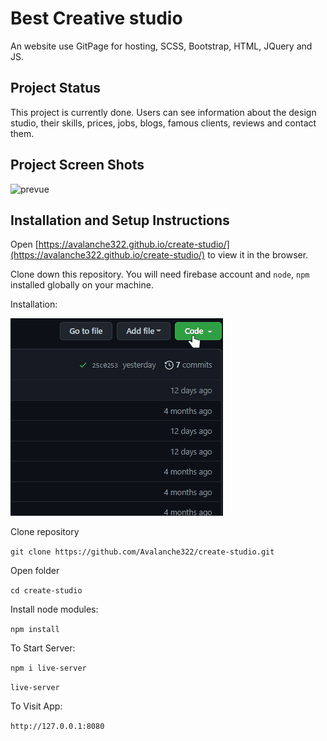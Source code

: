 # Best Creative studio

An website use GitPage for hosting, SCSS, Bootstrap, HTML, JQuery and JS.

## Project Status

This project is currently done. Users can see information about the design studio, their skills, prices, jobs, blogs, famous clients, reviews and contact them.

## Project Screen Shots

![prevue](img/markdown/prevue.gif)

## Installation and Setup Instructions

Open [https://avalanche322.github.io/create-studio/](https://avalanche322.github.io/create-studio/) to view it in the browser.

Clone down this repository. You will need firebase account and `node`, `npm` installed globally on your machine.

Installation:

![how download](img/markdown/how-download.gif)

Clone repository

`git clone https://github.com/Avalanche322/create-studio.git`  

Open folder

`cd create-studio`

Install node modules:

`npm install`

To Start Server:

`npm i live-server`

`live-server`  

To Visit App:

`http://127.0.0.1:8080` 

